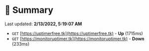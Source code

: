 # 📖 Summary
Last updated: **2/13/2022, 5:19:07 AM**

- `GET` [https://uptimerfree.tk](https://uptimerfree.tk) - **Up** (1715ms)
- `GET` [https://monitoruptimer.tk](https://monitoruptimer.tk) - **Down** (233ms)
